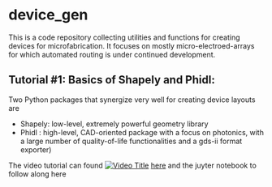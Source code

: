 # device_gen
This is a code repository collecting utilities and functions for creating devices for microfabrication. It focuses on mostly micro-electroed-arrays for which automated routing is under continued development.

## Tutorial #1: Basics of Shapely and Phidl:
Two Python packages that synergize very well for creating device layouts are 
- Shapely: low-level, extremely powerful geometry library
- Phidl : high-level, CAD-oriented package with a focus on photonics, with a large number of quality-of-life functionalities and a gds-ii format exporter)

The video tutorial can found [![Video Title](https://www.youtube.com/watch?v=8cDB7dCHEBI/0.jpg)](https://www.youtube.com/watch?v=8cDB7dCHEBI)
[here](https://www.youtube.com/watch?v=8cDB7dCHEBI) and the juyter notebook to follow along here
